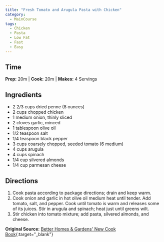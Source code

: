 ```yaml
---
title: "Fresh Tomato and Arugula Pasta with Chicken"
category:
  - MainCourse
tags:
  - Chicken
  - Pasta
  - Low Fat
  - Fast
  - Easy
---
```


## Time
**Prep:** 20m | **Cook:** 20m | **Makes:** 4 Servings

## Ingredients
* 2 2/3 cups dried penne (8 ounces)
* 2 cups chopped chicken
* 1 medium onion, thinly sliced
* 2 cloves garlic, minced
* 1 tablespoon olive oil
* 1/2 teaspoon salt
* 1/4 teaspoon black pepper
* 3 cups coarsely chopped, seeded tomato (6 medium)
* 4 cups arugula
* 4 cups spinach
* 1/4 cup silvered almonds
* 1/4 cup parmesan cheese

## Directions
1. Cook pasta according to package directions; drain and keep warm.
2. Cook onion and garlic in hot olive oil medium heat until tender. Add tomato, salt, and pepper. Cook until tomato is warm and releases some of its juices. Stir in arugula and spinach; heat just until greens wilt.
3. Stir chicken into tomato mixture; add pasta, silvered almonds, and cheese.

**Original Source:** [Better Homes & Gardens' New Cook Book](https://www.bhg.com/recipe/pasta/fresh-tomato-and-arugula-pasta/){:target="_blank"}
